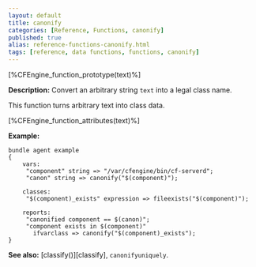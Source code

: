 ```yaml
---
layout: default
title: canonify
categories: [Reference, Functions, canonify]
published: true
alias: reference-functions-canonify.html
tags: [reference, data functions, functions, canonify]
---
```


[%CFEngine_function_prototype(text)%]

**Description:** Convert an arbitrary string `text` into a legal class name.

This function turns arbitrary text into class data.

[%CFEngine_function_attributes(text)%]

**Example:**  


```cf3
bundle agent example
{
    vars:
     "component" string => "/var/cfengine/bin/cf-serverd";
     "canon" string => canonify("$(component)");

    classes:
     "$(component)_exists" expression => fileexists("$(component)");

    reports:
     "canonified component == $(canon)";
     "component exists in $(component)"
       ifvarclass => canonify("$(component)_exists");
}

```

**See also:** [classify()][classify], `canonifyuniquely`.
